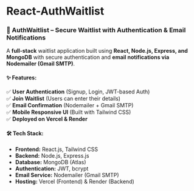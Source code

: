 # React-AuthWaitlist
 

### **📌 AuthWaitlist** – Secure Waitlist with Authentication & Email Notifications  
A **full-stack** waitlist application built using **React, Node.js, Express, and MongoDB** with secure authentication and **email notifications via Nodemailer (Gmail SMTP)**.  

#### **✨ Features:**  
✅ **User Authentication** (Signup, Login, JWT-based Auth)  
✅ **Join Waitlist** (Users can enter their details)  
✅ **Email Confirmation** (Nodemailer + Gmail SMTP)    
✅ **Mobile Responsive UI** (Built with Tailwind CSS)  
✅ **Deployed on Vercel & Render**  

#### **🛠️ Tech Stack:**  
- **Frontend:** React.js, Tailwind CSS  
- **Backend:** Node.js, Express.js  
- **Database:** MongoDB (Atlas)  
- **Authentication:** JWT, bcrypt  
- **Email Service:** Nodemailer (Gmail SMTP)  
- **Hosting:** Vercel (Frontend) & Render (Backend)  

